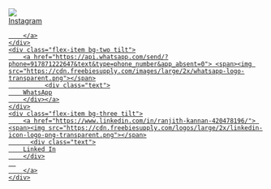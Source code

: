 <html lang="en" >
<head>
  <meta charset="UTF-8">
  <title> RJ HOOD </title>
  <link rel="stylesheet" href="./style.css">

</head>
<body>
<!-- partial:index.partial.html -->
<div class="flex-container">
	<div class="flex-item bg-one tilt">
		<a href="https://www.instagram.com/ranjith_kash/"> <span><img src="https://cdn.freebiesupply.com/images/large/2x/instagram-icon-white-on-black-circle.png"></span> 
    		  <div class="text">
        Instagram
        </div>
          
        </a>
	</div>
	<div class="flex-item bg-two tilt">
		<a href="https://api.whatsapp.com/send/?phone=917871222647&text&type=phone_number&app_absent=0"> <span><img src="https://cdn.freebiesupply.com/images/large/2x/whatsapp-logo-transparent.png"></span>
    		  <div class="text">
        WhatsApp
        </div></a>
	</div>
  	<div class="flex-item bg-three tilt">
		<a href="https://www.linkedin.com/in/ranjith-kannan-420478196/"> <span><img src="https://cdn.freebiesupply.com/logos/large/2x/linkedin-icon-logo-png-transparent.png"></span>
		  <div class="text">
        Linked In
        </div>
      
		</a>
	</div>
</div>
<!-- partial -->
  <script src='https://cdnjs.cloudflare.com/ajax/libs/vanilla-tilt/1.7.0/vanilla-tilt.min.js'></script><script  src="./script.js"></script>

</body>
</html>
